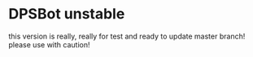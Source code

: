 # DPSBot unstable
this version is really, really for test and ready to update master branch!
please use with caution!
